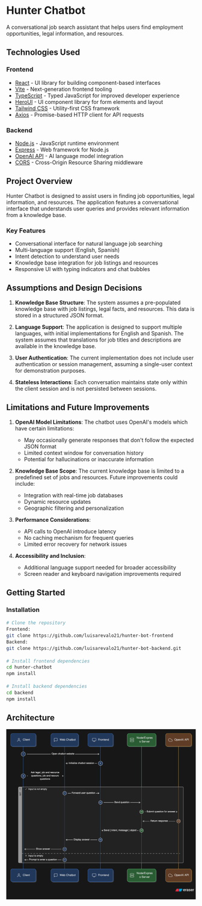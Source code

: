 # Hunter Chatbot

A conversational job search assistant that helps users find employment opportunities, legal information, and resources.

## Technologies Used

### Frontend

- [React](https://reactjs.org) - UI library for building component-based interfaces
- [Vite](https://vitejs.dev) - Next-generation frontend tooling
- [TypeScript](https://www.typescriptlang.org) - Typed JavaScript for improved developer experience
- [HeroUI](https://heroui.com) - UI component library for form elements and layout
- [Tailwind CSS](https://tailwindcss.com) - Utility-first CSS framework
- [Axios](https://axios-http.com) - Promise-based HTTP client for API requests

### Backend

- [Node.js](https://nodejs.org) - JavaScript runtime environment
- [Express](https://expressjs.com) - Web framework for Node.js
- [OpenAI API](https://openai.com/api/) - AI language model integration
- [CORS](https://www.npmjs.com/package/cors) - Cross-Origin Resource Sharing middleware

## Project Overview

Hunter Chatbot is designed to assist users in finding job opportunities, legal information, and resources. The application features a conversational interface that understands user queries and provides relevant information from a knowledge base.

### Key Features

- Conversational interface for natural language job searching
- Multi-language support (English, Spanish)
- Intent detection to understand user needs
- Knowledge base integration for job listings and resources
- Responsive UI with typing indicators and chat bubbles

## Assumptions and Design Decisions

1. **Knowledge Base Structure**: The system assumes a pre-populated knowledge base with job listings, legal facts, and resources. This data is stored in a structured JSON format.

2. **Language Support**: The application is designed to support multiple languages, with initial implementations for English and Spanish. The system assumes that translations for job titles and descriptions are available in the knowledge base.

3. **User Authentication**: The current implementation does not include user authentication or session management, assuming a single-user context for demonstration purposes.

4. **Stateless Interactions**: Each conversation maintains state only within the client session and is not persisted between sessions.

## Limitations and Future Improvements

1. **OpenAI Model Limitations**: The chatbot uses OpenAI's models which have certain limitations:

   - May occasionally generate responses that don't follow the expected JSON format
   - Limited context window for conversation history
   - Potential for hallucinations or inaccurate information

2. **Knowledge Base Scope**: The current knowledge base is limited to a predefined set of jobs and resources. Future improvements could include:

   - Integration with real-time job databases
   - Dynamic resource updates
   - Geographic filtering and personalization

3. **Performance Considerations**:

   - API calls to OpenAI introduce latency
   - No caching mechanism for frequent queries
   - Limited error recovery for network issues

4. **Accessibility and Inclusion**:
   - Additional language support needed for broader accessibility
   - Screen reader and keyboard navigation improvements required

## Getting Started

### Installation

```bash
# Clone the repository
Frontend:
git clone https://github.com/luisarevalo21/hunter-bot-frontend
Backend:
git clone https://github.com/luisarevalo21/hunter-bot-backend.git

# Install frontend dependencies
cd hunter-chatbot
npm install

# Install backend dependencies
cd backend
npm install
```

## Architecture

![alt text](image-1.png)
